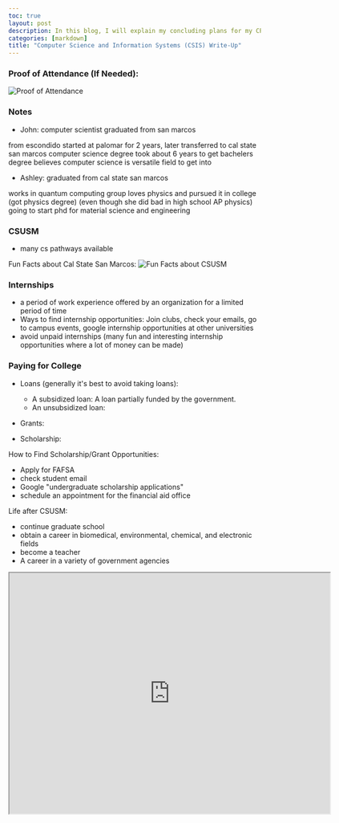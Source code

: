 ```yaml
---
toc: true
layout: post
description: In this blog, I will explain my concluding plans for my CPT project.
categories: [markdown]
title: "Computer Science and Information Systems (CSIS) Write-Up"
---
```


### Proof of Attendance (If Needed):

![]({{site.baseurl}}/images/CSISattendance.png "Proof of Attendance")

### Notes

- John: computer scientist graduated from san marcos

from escondido
started at palomar for 2 years, later transferred to cal state san marcos
computer science degree
took about 6 years to get bachelers degree
believes computer science is versatile field to get into



- Ashley: graduated from cal state san marcos


works in quantum computing group
loves physics and pursued it in college (got physics degree) (even though she did bad in high school AP physics)
going to start phd for material science and engineering






### CSUSM

- many cs pathways available

Fun Facts about Cal State San Marcos:
![]({{site.baseurl}}/images/CSUSMfunfacts.png "Fun Facts about CSUSM")


### Internships

- a period of work experience offered by an organization for a limited period of time
- Ways to find internship opportunities: Join clubs, check your emails, go to campus events, google internship opportunities at other universities
- avoid unpaid internships (many fun and interesting internship opportunities where a lot of money can be made)

### Paying for College

- Loans (generally it's best to avoid taking loans):
    - A subsidized loan: A loan partially funded by the government. 
    - An unsubsidized loan: 

- Grants:

- Scholarship:

How to Find Scholarship/Grant Opportunities:
- Apply for FAFSA
- check student email
- Google "undergraduate scholarship applications"
- schedule an appointment for the financial aid office

Life after CSUSM:

- continue graduate school
- obtain a career in biomedical, environmental, chemical, and electronic fields
- become a teacher
- A career in a variety of government agencies

<html>
<iframe src="https://drive.google.com/file/d/1VoB79GDAwfe9lgsLjNzzAL6wUn_LuYv-/preview" width="640" height="480" allow="autoplay"></iframe>
</html>






